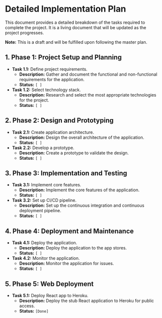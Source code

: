 # Detailed Implementation Plan

This document provides a detailed breakdown of the tasks required to complete the project. It is a living document that will be updated as the project progresses.

**Note:** This is a draft and will be fulfilled upon following the master plan.

## 1. Phase 1: Project Setup and Planning

*   **Task 1.1:** Define project requirements.
    *   **Description:** Gather and document the functional and non-functional requirements for the application.
    *   **Status:** `[ ]`
*   **Task 1.2:** Select technology stack.
    *   **Description:** Research and select the most appropriate technologies for the project.
    *   **Status:** `[ ]`

## 2. Phase 2: Design and Prototyping

*   **Task 2.1:** Create application architecture.
    *   **Description:** Design the overall architecture of the application.
    *   **Status:** `[ ]`
*   **Task 2.2:** Develop a prototype.
    *   **Description:** Create a prototype to validate the design.
    *   **Status:** `[ ]`

## 3. Phase 3: Implementation and Testing

*   **Task 3.1:** Implement core features.
    *   **Description:** Implement the core features of the application.
    *   **Status:** `[ ]`
*   **Task 3.2:** Set up CI/CD pipeline.
    *   **Description:** Set up the continuous integration and continuous deployment pipeline.
    *   **Status:** `[ ]`

## 4. Phase 4: Deployment and Maintenance

*   **Task 4.1:** Deploy the application.
    *   **Description:** Deploy the application to the app stores.
    *   **Status:** `[ ]`
*   **Task 4.2:** Monitor the application.
    *   **Description:** Monitor the application for issues.
    *   **Status:** `[ ]`

## 5. Phase 5: Web Deployment

*   **Task 5.1:** Deploy React app to Heroku.
    *   **Description:** Deploy the stub React application to Heroku for public access.
    *   **Status:** `[Done]`